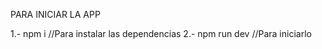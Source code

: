 PARA INICIAR LA APP

1.- npm i   //Para instalar las dependencias
2.- npm run dev    //Para iniciarlo